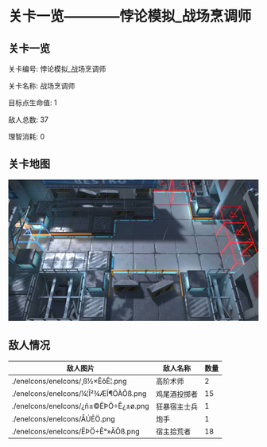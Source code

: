 # 关卡一览————悖论模拟_战场烹调师


## 关卡一览

关卡编号: 悖论模拟_战场烹调师

关卡名称: 战场烹调师

目标点生命值: 1

敌人总数: 37

理智消耗: 0


## 关卡地图
![悖论模拟_战场烹调师](./oprMap/悖论模拟_战场烹调师.png)

## 敌人情况

| 敌人图片 | 敌人名称 | 数量  |
|---------|-----|-----|
| ./eneIcons/eneIcons/¸ß½×ÊõÊ¦.png| 高阶术师  |   2  |
| ./eneIcons/eneIcons/¼¦Î²¾ÆÍ¶ÖÀÕß.png| 鸡尾酒投掷者  |   15  |
| ./eneIcons/eneIcons/¿ñ±©ËÞÖ÷Ê¿±ø.png| 狂暴宿主士兵  |   1  |
| ./eneIcons/eneIcons/ÅÚÊÖ.png| 炮手  |   1  |
| ./eneIcons/eneIcons/ËÞÖ÷Ê°»ÄÕß.png| 宿主拾荒者  |   18  |
